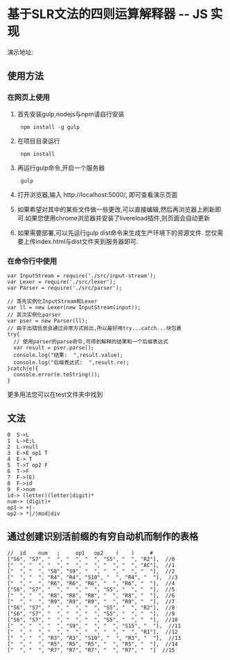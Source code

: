 # 基于SLR文法的四则运算解释器  -- JS 实现

演示地址: 
## 使用方法

### 在网页上使用
1. 首先安装gulp,nodejs与npm请自行安装

        npm install -g gulp
    
2. 在项目目录运行

        npm install

3. 再运行gulp命令,开启一个服务器

        gulp
    
4. 打开浏览器,输入 http://localhost:5000/, 即可查看演示页面

5. 如果希望对其中的某些文件做一些更改,可以直接编辑,然后再浏览器上刷新即可.如果您使用chrome浏览器并安装了livereload插件,则页面会自动更新

6. 如果需要部署,可以先运行gulp dist命令来生成生产环境下的资源文件. 您仅需要上传index.html与dist文件夹到服务器即可.

### 在命令行中使用
    
    var InputStream = require('./src/input-stream');
    var Lexer = require('./src/lexer');
    var Parser = require('./src/parser');

    // 首先实例化InputStream和Lexer
    var ll = new Lexer(new InputStream(input));
    // 其次实例化parser
    var pser = new Parser(ll);
    // 由于出错信息会通过异常方式抛出,所以最好用try...catch...块包裹
    try{
      // 使用parser的parse命令,可得到解释的结果和一个后缀表达式
      var result = pser.parse();
      console.log("结果:  ",result.value);
      console.log("后缀表达式:  ",result.re);
    }catch(e){
      console.error(e.toString());
    }

更多用法您可以在test文件夹中找到


## 文法

    0  S->L
    1  L->E;L
    2  L->null
    3  E->E op1 T
    4  E-> T
    5  T->T op2 F
    6  T->F
    7  F->(E)
    8  F->id
    9  F->num
    id-> (letter)(letter|digit)*
    num-> (digit)+
    op1-> +|-
    op2-> *|/|mod|div
    
## 通过创建识别活前缀的有穷自动机而制作的表格

    //  id    num   ;     op1   op2    (    )     #
    ["S6", "S7", "  ", "  ", "  ", "S5", "  ", "R2"],  //0
    ["  ", "  ", "  ", "  ", "  ", "  ", "  ", "AC"],  //1
    ["  ", "  ", "S8", "S9", "  ", "  ", "  ", "  "],  //2
    ["  ", "  ", "R4", "R4", "S10", "  ", "R4", "  "],  //3
    ["  ", "  ", "R6", "R6", "R6", "  ", "R6", "  "],  //4
    ["S6", "S7", "  ", "  ", "  ", "S5", "  ", "  "],  //5
    ["  ", "  ", "R8", "R8", "R8", "  ", "R8", "  "],  //6
    ["  ", "  ", "R9", "R9", "R9", "  ", "R9", "  "],  //7
    ["S6", "S7", "  ", "  ", "  ", "S5", "  ", "R2"],  //8
    ["S6", "S7", "  ", "  ", "  ", "S5", "  ", "  "],  //9
    ["S6", "S7", "  ", "  ", "  ", "S5", "  ", "  "],  //10
    ["  ", "  ", "  ", "S9", "  ", "  ", "S15", "  "],  //11
    ["  ", "  ", "  ", "  ", "  ", "  ", "  ", "R1"],  //12
    ["  ", "  ", "R3", "R3", "S10", "  ", "R3", "  "],  //13
    ["  ", "  ", "R5", "R5", "R5", "  ", "R5", "  "],  //14
    ["  ", "  ", "R7", "R7", "R7", "  ", "R7", "  "]  //15
